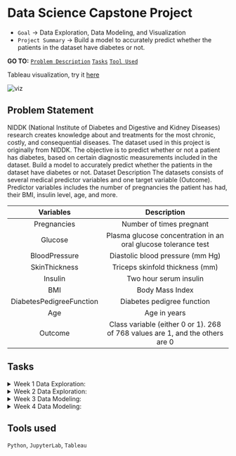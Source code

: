 # Data Science Capstone Project

* `Goal` → Data Exploration, Data Modeling, and Visualization
* `Project Summary` → Build a model to accurately predict whether the patients in the dataset have diabetes or not.

__GO TO:__  [`Problem Description`](#Problem-Statement) 
[`Tasks`](#Tasks) [`Tool Used`](#Tools-Used)

Tableau visualization, try it [here](https://public.tableau.com/app/profile/darkstar/viz/CapstoneProject_16346568736000/Diabetes#1)

![viz](https://github.com/buggyprogrammer/Data-Science-Capstone/blob/master/Tableau%20viz/visualization.gif)



## Problem Statement
NIDDK (National Institute of Diabetes and Digestive and Kidney Diseases) research creates knowledge about and treatments for the most chronic, costly, and consequential diseases.
The dataset used in this project is originally from NIDDK. The objective is to predict whether or not a patient has diabetes, based on certain diagnostic measurements included in the dataset.
Build a model to accurately predict whether the patients in the dataset have diabetes or not.
Dataset Description
The datasets consists of several medical predictor variables and one target variable (Outcome). Predictor variables includes the number of pregnancies the patient has had, their BMI, insulin level, age, and more.


|Variables|	Description|
|:-:|:-:|
|Pregnancies|	Number of times pregnant|
|Glucose|	Plasma glucose concentration in an oral glucose tolerance test|
|BloodPressure|	Diastolic blood pressure (mm Hg)
|SkinThickness|	Triceps skinfold thickness (mm)
|Insulin|	Two hour serum insulin
|BMI|	Body Mass Index
|DiabetesPedigreeFunction|	Diabetes pedigree function
|Age|	Age in years
|Outcome|	Class variable (either 0 or 1). 268 of 768 values are 1, and the others are 0|


## Tasks
<details> <summary>Week 1 Data Exploration:</summary>

1. Perform descriptive analysis. Understand the variables and their corresponding values. On the columns below, a value of zero does not make sense and thus indicates missing value:

    • Glucose

    • BloodPressure

    • SkinThickness

    • Insulin

    • BMI

2. Visually explore these variables using histograms. Treat the missing values accordingly.

3. There are integer and float data type variables in this dataset. Create a count (frequency) plot describing the data types and the count of variables. 
 </details>
 
<details> <summary>Week 2 Data Exploration: </summary>

1. Check the balance of the data by plotting the count of outcomes by their value. Describe your findings and plan future course of action.

2. Create scatter charts between the pair of variables to understand the relationships. Describe your findings.

3. Perform correlation analysis. Visually explore it using a heat map.
</details>
 

<details> <summary>Week 3 Data Modeling:</summary>

1. Devise strategies for model building. It is important to decide the right validation framework. Express your thought process.

2. Apply an appropriate classification algorithm to build a model. Compare various models with the results from KNN algorithm.
</details>
 

<details> <summary>Week 4 Data Modeling:</summary>

1. Create a classification report by analyzing sensitivity, specificity, AUC (ROC curve), etc. Please be descriptive to explain what values of these parameter you have used.

Data Reporting:

2. Create a dashboard in tableau by choosing appropriate chart types and metrics useful for the business. The dashboard must entail the following:

a. Pie chart to describe the diabetic or non-diabetic population

b. Scatter charts between relevant variables to analyze the relationships

c. Histogram or frequency charts to analyze the distribution of the data

d. Heatmap of correlation analysis among the relevant variables

e. Create
</details>

## Tools used
`Python`, `JupyterLab`, `Tableau`
